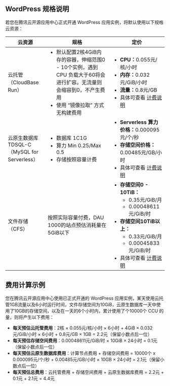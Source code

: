 
## WordPress 规格说明
若您在腾讯云开源应用中心正式开通 WordPress 应用实例，将默认使用以下规格云资源：

<table>
<thead>
  <tr>
    <th width="25%">云资源</th>
    <th>规格</th>
    <th width="35%">定价</th>
  </tr>
</thead>
<tbody>
  <tr>
    <td>云托管<br>（CloudBase Run）</td>
    <td><ul style="margin:0"><li>默认配置2核4GiB内存的容器，伸缩范围0 - 10个实例，遇到 CPU 负载大于60将会进行扩容。无流量则会缩容到0，不产生费用</li><li>使用 “镜像拉取” 方式无构建费用</li></ul></td>
    <td><ul style="margin:0"><li><b>CPU：</b>0.055元/核/小时</li><li><b>内存：</b>0.032元/GiB/小时</li><li><b>流量：</b>0.8元/GB</li><li>具体可查看 <a href= "https://cloud.tencent.com/document/product/1243/47823#.E6.8C.89.E9.87.8F.E8.AE.A1.E8.B4.B9">计费说明</a></ul></li></td>
  </tr>
  <tr>
    <td>云原生数据库 TDSQL-C<br>（MySQL for Serverless）</td>
    <td><ul style="margin:0"><li>数据库 1C1G</li><li>算力 Min 0.25/Max 0.5</li><li>存储按照容量计费</li></ul></td>
    <td><ul style="margin:0"><li><b>Serverless 算力价格：</b>0.000095元/个/秒</li><li><b>存储空间价格：</b>0.00485元/GB/小时</li><li>具体可查看 <a href= "https://cloud.tencent.com/document/product/1003/30493">计费说明</a></li></ul></td>
  </tr>
  <tr>
    <td>文件存储（CFS）</td>
    <td>按照实际容量付费，DAU 1000的站点预估消耗量在5GiB以下</td>
    <td><ul style="margin:0"><li><b>存储空间0 - 10TiB：</b><ul><li>0.35元/GiB/月</li><li>0.00048611元/GiB/时</li></ul></li><li><b>存储空间10TiB以上：</b><ul><li>0.33元/GiB/月</li><li>0.00045833元/GiB/时</li></ul></li><li>具体可查看 <a href="https://cloud.tencent.com/document/product/582/47378#.E5.90.8E.E4.BB.98.E8.B4.B9.E4.BB.B7.E6.A0.BC.E8.AF.A6.E6.83.85">计费说明</a></li></ul></td>
  </tr>
</tbody>
</table>

## 费用计算示例
您在腾讯云开源应用中心使用已正式开通的 WordPress 应用实例，某天使用云托管1GB流量以及6小时运行时间，文件存储空间为10GiB，云原生数据库一天中使用了10GB的存储空间，以及在一天的6个小时内，累计使用了个10000个 CCU 的量，则将产生以下费用：

- **每天预估云托管费用**：2核 × 0.055元/核/小时 × 6小时 + 4GiB × 0.032元/GiB/小时 × 6小时 + 0.8元/GB × 1GB = 2.2元（保留小数点后一位）
- **每天预估存储空间费用**：0.00048611元/GiB/时 × 10GiB × 24小时 = 0.1元（保留小数点后一位）
- **每天预估云原生数据库费用**：计算节点费用 + 存储空间费用 = 10000个 x 0.000095元/个/秒 + 0.00485元/GB/小时 × 10GB × 24小时 = 2.1元（保留小数点后一位）
- **每天预估总费用**：云托管费用 + 存储空间费用 + 云原生数据库费用 = 2.2元 + 0.1元 + 2.1元 = 4.4元



